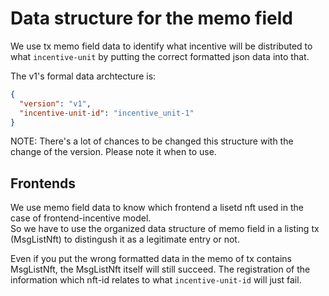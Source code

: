# Data structure for the memo field

We use tx memo field data to identify what incentive will be distributed to what `incentive-unit` by putting the correct formatted json data into that.

The v1's formal data archtecture is:

```json
{
  "version": "v1",
  "incentive-unit-id": "incentive_unit-1"
}
```

NOTE: There's a lot of chances to be changed this structure with the change of the version. Please note it when to use.

## Frontends

We use memo field data to know which frontend a lisetd nft used in the case of frontend-incentive model.   
So we have to use the organized data structure of memo field in a listing tx (MsgListNft) to distingush it as a legitimate entry or not.

Even if you put the wrong formatted data in the memo of tx contains MsgListNft, the MsgListNft itself will still succeed. The registration of the information which nft-id relates to what `incentive-unit-id` will just fail.
